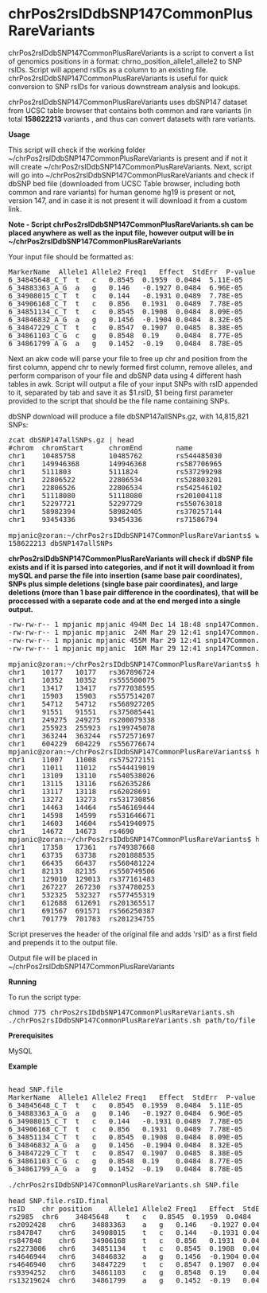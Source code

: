 # chrPos2rsIDdbSNP147CommonPlusRareVariants


chrPos2rsIDdbSNP147CommonPlusRareVariants is a script to convert a list of genomics positions in a format: chrno_position_allele1_allele2 to SNP rsIDs. Script will append rsIDs as a column to an existing file. chrPos2rsIDdbSNP147CommonPlusRareVariants is useful for quick conversion to SNP rsIDs for various downstream analysis and lookups.

chrPos2rsIDdbSNP147CommonPlusRareVariants uses dbSNP147 dataset from UCSC table browser that contains both common and rare variants (in total **158622213** variants , and thus can convert datasets with rare variants.

**Usage**

This script will check if the working folder ~/chrPos2rsIDdbSNP147CommonPlusRareVariants is present and if not it will create ~/chrPos2rsIDdbSNP147CommonPlusRareVariants. Next, script will go into ~/chrPos2rsIDdbSNP147CommonPlusRareVariants and check if dbSNP bed file (downloaded from UCSC Table browser, including both common and rare variants) for human genome hg19 is present or not, version 147, and in case it is not present it will download it from a custom link.

**Note - Script chrPos2rsIDdbSNP147CommonPlusRareVariants.sh can be placed anywhere as well as the input file, however output will be in ~/chrPos2rsIDdbSNP147CommonPlusRareVariants**

Your input file should be formatted as:

<pre>
MarkerName	Allele1	Allele2	Freq1	Effect	StdErr	P-value	Direction	
6_34845648_C_T	t	c	0.8545	0.1959	0.0484	5.11E-05	++	
6_34883363_A_G	a	g	0.146	-0.1927	0.0484	6.96E-05	--	
6_34908015_C_T	t	c	0.144	-0.1931	0.0489	7.78E-05	--	
6_34906168_C_T	t	c	0.856	0.1931	0.0489	7.78E-05	++	
6_34851134_C_T	t	c	0.8545	0.1908	0.0484	8.09E-05	++	
6_34846832_A_G	a	g	0.1456	-0.1904	0.0484	8.32E-05	--	
6_34847229_C_T	t	c	0.8547	0.1907	0.0485	8.38E-05	++	
6_34861103_C_G	c	g	0.8548	0.19	0.0484	8.77E-05	++	
6_34861799_A_G	a	g	0.1452	-0.19	0.0484	8.78E-05	--	
</pre>

Next an akw code will parse your file to free up chr and position from the first column, append chr to newly formed first column, remove alleles, and perform comparison of your file and dbSNP data using 4 different hash tables in awk. Script will output a file of your input SNPs with rsID appended to it, separated by tab and save it as $1.rsID, $1 being first parameter provided to the script that should be the file name containing SNPs. 

dbSNP download will produce a file dbSNP147allSNPs.gz, with 14,815,821 SNPs:
<pre>
zcat dbSNP147allSNPs.gz | head
#chrom  chromStart      chromEnd        name
chr1    10485758        10485762        rs544485030
chr1    149946368       149946368       rs587706965
chr1    5111803         5111824         rs537299298
chr1    22806522        22806534        rs528803201
chr1    22806526        22806534        rs542546102
chr1    51118080        51118080        rs201004118
chr1    52297721        52297729        rs550763018
chr1    58982394        58982405        rs370257144
chr1    93454336        93454336        rs71586794

mpjanic@zoran:~/chrPos2rsIDdbSNP147CommonPlusRareVariants$ wc -l dbSNP147allSNPs
158622213 dbSNP147allSNPs
</pre>

**chrPos2rsIDdbSNP147CommonPlusRareVariants will check if dbSNP file exists and if it is parsed into categories, and if not it will download it from mySQL and parse the file into insertion (same base pair coordinates), SNPs plus simple deletions (single base pair coordinates), and large deletions (more than 1 base pair difference in the coordinates), that will be proccessed with a separate code and at the end merged into a single output.**

<pre>
-rw-rw-r-- 1 mpjanic mpjanic 494M Dec 14 18:48 snp147Common.bed
-rw-rw-r-- 1 mpjanic mpjanic  24M Mar 29 12:41 snp147Common.bed.insertions
-rw-rw-r-- 1 mpjanic mpjanic 455M Mar 29 12:41 snp147Common.bed.snp.plus.simple.deletions
-rw-rw-r-- 1 mpjanic mpjanic  16M Mar 29 12:41 snp147Common.bed.large.deletions

mpjanic@zoran:~/chrPos2rsIDdbSNP147CommonPlusRareVariants$ head snp147Common.bed.insertions
chr1	10177	10177	rs367896724
chr1	10352	10352	rs555500075
chr1	13417	13417	rs777038595
chr1	15903	15903	rs557514207
chr1	54712	54712	rs568927205
chr1	91551	91551	rs375085441
chr1	249275	249275	rs200079338
chr1	255923	255923	rs199745078
chr1	363244	363244	rs572571697
chr1	604229	604229	rs556776674
mpjanic@zoran:~/chrPos2rsIDdbSNP147CommonPlusRareVariants$ head snp147Common.bed.snp.plus.simple.deletions
chr1	11007	11008	rs575272151
chr1	11011	11012	rs544419019
chr1	13109	13110	rs540538026
chr1	13115	13116	rs62635286
chr1	13117	13118	rs62028691
chr1	13272	13273	rs531730856
chr1	14463	14464	rs546169444
chr1	14598	14599	rs531646671
chr1	14603	14604	rs541940975
chr1	14672	14673	rs4690
mpjanic@zoran:~/chrPos2rsIDdbSNP147CommonPlusRareVariants$ head snp147Common.bed.large.deletions
chr1	17358	17361	rs749387668
chr1	63735	63738	rs201888535
chr1	66435	66437	rs560481224
chr1	82133	82135	rs550749506
chr1	129010	129013	rs377161483
chr1	267227	267230	rs374780253
chr1	532325	532327	rs577455319
chr1	612688	612691	rs201365517
chr1	691567	691571	rs566250387
chr1	701779	701783	rs201234755
</pre>

Script preserves the header of the original file and adds 'rsID' as a first field and prepends it to the output file.  

Output file will be placed in ~/chrPos2rsIDdbSNP147CommonPlusRareVariants

**Running**

To run the script type:
<pre>
chmod 775 chrPos2rsIDdbSNP147CommonPlusRareVariants.sh 
./chrPos2rsIDdbSNP147CommonPlusRareVariants.sh path/to/file
</pre>

**Prerequisites**

MySQL

**Example**

<pre> 
head SNP.file
MarkerName	Allele1	Allele2	Freq1	Effect	StdErr	P-value	Direction	
6_34845648_C_T	t	c	0.8545	0.1959	0.0484	5.11E-05	++	
6_34883363_A_G	a	g	0.146	-0.1927	0.0484	6.96E-05	--	
6_34908015_C_T	t	c	0.144	-0.1931	0.0489	7.78E-05	--	
6_34906168_C_T	t	c	0.856	0.1931	0.0489	7.78E-05	++	
6_34851134_C_T	t	c	0.8545	0.1908	0.0484	8.09E-05	++	
6_34846832_A_G	a	g	0.1456	-0.1904	0.0484	8.32E-05	--	
6_34847229_C_T	t	c	0.8547	0.1907	0.0485	8.38E-05	++	
6_34861103_C_G	c	g	0.8548	0.19	0.0484	8.77E-05	++	
6_34861799_A_G	a	g	0.1452	-0.19	0.0484	8.78E-05	--	

./chrPos2rsIDdbSNP147CommonPlusRareVariants.sh SNP.file

head SNP.file.rsID.final
rsID	chr	position	Allele1	Allele2	Freq1	Effect	StdErr	P-value	Direction	
rs2985	chr6	34845648	t	c	0.8545	0.1959	0.0484	5.11E-05	++	
rs2092428	chr6	34883363	a	g	0.146	-0.1927	0.0484	6.96E-05	--	
rs847847	chr6	34908015	t	c	0.144	-0.1931	0.0489	7.78E-05	--	
rs847848	chr6	34906168	t	c	0.856	0.1931	0.0489	7.78E-05	++	
rs2273006	chr6	34851134	t	c	0.8545	0.1908	0.0484	8.09E-05	++	
rs4646944	chr6	34846832	a	g	0.1456	-0.1904	0.0484	8.32E-05	--	
rs4646940	chr6	34847229	t	c	0.8547	0.1907	0.0485	8.38E-05	++	
rs9394252	chr6	34861103	c	g	0.8548	0.19	0.0484	8.77E-05	++	
rs13219624	chr6	34861799	a	g	0.1452	-0.19	0.0484	8.78E-05	--	
</pre>
